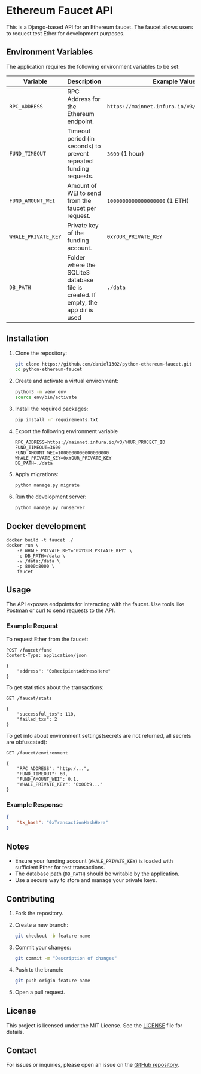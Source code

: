 # Ethereum Faucet API

This is a Django-based API for an Ethereum faucet. The faucet allows users to request test Ether for development purposes. 

## Environment Variables

The application requires the following environment variables to be set:

| Variable            | Description                                                                         | Example Value                                     |
|---------------------|-------------------------------------------------------------------------------------|---------------------------------------------------|
| `RPC_ADDRESS`       | RPC Address for the Ethereum endpoint.                                              | `https://mainnet.infura.io/v3/YOUR_PROJECT_ID`    |
| `FUND_TIMEOUT`      | Timeout period (in seconds) to prevent repeated funding requests.                   | `3600` (1 hour)                                   |
| `FUND_AMOUNT_WEI`   | Amount of WEI to send from the faucet per request.                                  | `1000000000000000000` (1 ETH)                     |
| `WHALE_PRIVATE_KEY` | Private key of the funding account.                                                 | `0xYOUR_PRIVATE_KEY`                              |
| `DB_PATH`           | Folder where the SQLite3 database file is created. If empty, the app dir is used    | `./data`                                          |

## Installation

1. Clone the repository:

    ```bash
    git clone https://github.com/daniel1302/python-ethereum-faucet.git
    cd python-ethereum-faucet
    ```

2. Create and activate a virtual environment:

    ```bash
    python3 -m venv env
    source env/bin/activate
    ```

3. Install the required packages:

    ```bash
    pip install -r requirements.txt
    ```

4. Export the following environment variable

    ```env
    RPC_ADDRESS=https://mainnet.infura.io/v3/YOUR_PROJECT_ID
    FUND_TIMEOUT=3600
    FUND_AMOUNT_WEI=1000000000000000000
    WHALE_PRIVATE_KEY=0xYOUR_PRIVATE_KEY
    DB_PATH=./data
    ```

5. Apply migrations:

    ```bash
    python manage.py migrate
    ```

6. Run the development server:

    ```bash
    python manage.py runserver
    ```

## Docker development

```shell
docker build -t faucet ./ 
docker run \
    -e WHALE_PRIVATE_KEY="0xYOUR_PRIVATE_KEY" \
    -e DB_PATH=/data \
    -v /data:/data \
    -p 8000:8000 \
    faucet
```

## Usage

The API exposes endpoints for interacting with the faucet. Use tools like [Postman](https://www.postman.com/) or [curl](https://curl.se/) to send requests to the API.

### Example Request

To request Ether from the faucet:

```http
POST /faucet/fund
Content-Type: application/json

{
    "address": "0xRecipientAddressHere"
}
```

To get statistics about the transactions:

```http
GET /faucet/stats

{
    "successful_txs": 110, 
    "failed_txs": 2
}
```

To get info about environment settings(secrets are not returned, all secrets are obfuscated):

```http
GET /faucet/environment

{
    "RPC_ADDRESS": "http:/...", 
    "FUND_TIMEOUT": 60, 
    "FUND_AMOUNT_WEI": 0.1, 
    "WHALE_PRIVATE_KEY": "0x00b9..."
}
```

### Example Response

```json
{
    "tx_hash": "0xTransactionHashHere"
}
```



## Notes

- Ensure your funding account (`WHALE_PRIVATE_KEY`) is loaded with sufficient Ether for test transactions.
- The database path (`DB_PATH`) should be writable by the application.
- Use a secure way to store and manage your private keys.

## Contributing

1. Fork the repository.
2. Create a new branch:

    ```bash
    git checkout -b feature-name
    ```

3. Commit your changes:

    ```bash
    git commit -m "Description of changes"
    ```

4. Push to the branch:

    ```bash
    git push origin feature-name
    ```

5. Open a pull request.

## License

This project is licensed under the MIT License. See the [LICENSE](LICENSE) file for details.

## Contact

For issues or inquiries, please open an issue on the [GitHub repository](https://github.com/your-username/ethereum-faucet).
